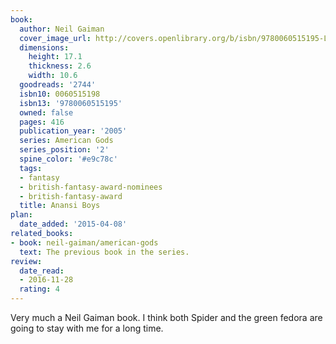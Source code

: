 ```yaml
---
book:
  author: Neil Gaiman
  cover_image_url: http://covers.openlibrary.org/b/isbn/9780060515195-L.jpg
  dimensions:
    height: 17.1
    thickness: 2.6
    width: 10.6
  goodreads: '2744'
  isbn10: 0060515198
  isbn13: '9780060515195'
  owned: false
  pages: 416
  publication_year: '2005'
  series: American Gods
  series_position: '2'
  spine_color: '#e9c78c'
  tags:
  - fantasy
  - british-fantasy-award-nominees
  - british-fantasy-award
  title: Anansi Boys
plan:
  date_added: '2015-04-08'
related_books:
- book: neil-gaiman/american-gods
  text: The previous book in the series.
review:
  date_read:
  - 2016-11-28
  rating: 4
---
```


Very much a Neil Gaiman book. I think both Spider and the green fedora are going to stay with me for a long time.
